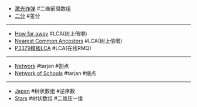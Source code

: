 - [激光炸弹](./coder/HNOI_2003_%E6%BF%80%E5%85%89%E7%82%B8%E5%BC%B9.cpp) #二维前缀数组
- [二分](./coder/%E4%BA%8C%E5%88%86.cpp) #差分
---
- [How far away](./hdu//How_far_away.cpp) #LCA(树上倍增)
- [Nearest Common Ancestors](./poj/Nearest_Common_Ancestors.cpp) #LCA(树上倍增)
- [P3379模板LCA](./luogu/P_3379_%E6%A8%A1%E6%9D%BF_%E6%9C%80%E8%BF%91%E5%85%AC%E5%85%B1%E7%A5%96%E5%85%88_LCA.cpp) #LCA(在线RMQ)
---
- [Network](./poj/Network.cpp) #tarjan #割点
- [Network of Schools](./poj/Network_of_Schools.cpp) #tarjan #缩点

---
- [Japan](./poj/Japan.cpp) #树状数组 #逆序数
- [Stars](./poj/Starts.cpp) #树状数组 #二维压一维
